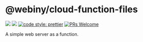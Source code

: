 # @webiny/cloud-function-files
[![](https://img.shields.io/npm/dw/@webiny/cloud-function-files.svg)](https://www.npmjs.com/package/@webiny/cloud-function-files) 
[![](https://img.shields.io/npm/v/@webiny/cloud-function-files.svg)](https://www.npmjs.com/package/@webiny/cloud-function-files)
[![code style: prettier](https://img.shields.io/badge/code_style-prettier-ff69b4.svg?style=flat-square)](https://github.com/prettier/prettier)
[![PRs Welcome](https://img.shields.io/badge/PRs-welcome-brightgreen.svg?style=flat-square)](http://makeapullrequest.com)

A simple web server as a function. 
